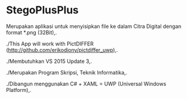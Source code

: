 # StegoPlusPlus

Merupakan aplikasi untuk menyisipkan file ke dalam Citra Digital dengan format *.png (32Bit),.

./This App will work with PictDIFFER (http://github.com/erikodiony/pictdiffer_uwp),.

./Membutuhkan VS 2015 Update 3,.

./Merupakan Program Skripsi, Teknik Informatika,.

./Dibangun menggunakan C# + XAML = UWP (Universal Windows Platform),.
